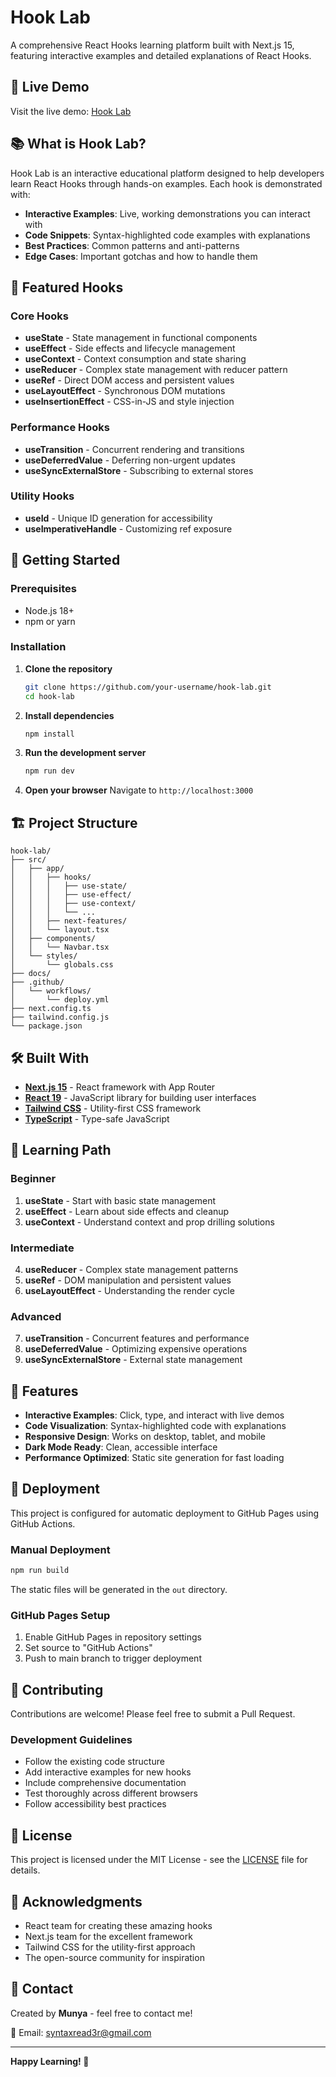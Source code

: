 # Hook Lab

A comprehensive React Hooks learning platform built with Next.js 15, featuring interactive examples and detailed explanations of React Hooks.

## 🌟 Live Demo

Visit the live demo: [Hook Lab](https://your-username.github.io/hook-lab/)

## 📚 What is Hook Lab?

Hook Lab is an interactive educational platform designed to help developers learn React Hooks through hands-on examples. Each hook is demonstrated with:

- **Interactive Examples**: Live, working demonstrations you can interact with
- **Code Snippets**: Syntax-highlighted code examples with explanations
- **Best Practices**: Common patterns and anti-patterns
- **Edge Cases**: Important gotchas and how to handle them

## 🎯 Featured Hooks

### Core Hooks
- **useState** - State management in functional components
- **useEffect** - Side effects and lifecycle management
- **useContext** - Context consumption and state sharing
- **useReducer** - Complex state management with reducer pattern
- **useRef** - Direct DOM access and persistent values
- **useLayoutEffect** - Synchronous DOM mutations
- **useInsertionEffect** - CSS-in-JS and style injection

### Performance Hooks
- **useTransition** - Concurrent rendering and transitions
- **useDeferredValue** - Deferring non-urgent updates
- **useSyncExternalStore** - Subscribing to external stores

### Utility Hooks
- **useId** - Unique ID generation for accessibility
- **useImperativeHandle** - Customizing ref exposure

## 🚀 Getting Started

### Prerequisites
- Node.js 18+ 
- npm or yarn

### Installation

1. **Clone the repository**
   ```bash
   git clone https://github.com/your-username/hook-lab.git
   cd hook-lab
   ```

2. **Install dependencies**
   ```bash
   npm install
   ```

3. **Run the development server**
   ```bash
   npm run dev
   ```

4. **Open your browser**
   Navigate to `http://localhost:3000`

## 🏗️ Project Structure

```
hook-lab/
├── src/
│   ├── app/
│   │   ├── hooks/
│   │   │   ├── use-state/
│   │   │   ├── use-effect/
│   │   │   ├── use-context/
│   │   │   └── ...
│   │   ├── next-features/
│   │   └── layout.tsx
│   ├── components/
│   │   └── Navbar.tsx
│   └── styles/
│       └── globals.css
├── docs/
├── .github/
│   └── workflows/
│       └── deploy.yml
├── next.config.ts
├── tailwind.config.js
└── package.json
```

## 🛠️ Built With

- **[Next.js 15](https://nextjs.org/)** - React framework with App Router
- **[React 19](https://react.dev/)** - JavaScript library for building user interfaces
- **[Tailwind CSS](https://tailwindcss.com/)** - Utility-first CSS framework
- **[TypeScript](https://www.typescriptlang.org/)** - Type-safe JavaScript

## 📖 Learning Path

### Beginner
1. **useState** - Start with basic state management
2. **useEffect** - Learn about side effects and cleanup
3. **useContext** - Understand context and prop drilling solutions

### Intermediate
4. **useReducer** - Complex state management patterns
5. **useRef** - DOM manipulation and persistent values
6. **useLayoutEffect** - Understanding the render cycle

### Advanced
7. **useTransition** - Concurrent features and performance
8. **useDeferredValue** - Optimizing expensive operations
9. **useSyncExternalStore** - External state management

## 🎨 Features

- **Interactive Examples**: Click, type, and interact with live demos
- **Code Visualization**: Syntax-highlighted code with explanations
- **Responsive Design**: Works on desktop, tablet, and mobile
- **Dark Mode Ready**: Clean, accessible interface
- **Performance Optimized**: Static site generation for fast loading

## 🚢 Deployment

This project is configured for automatic deployment to GitHub Pages using GitHub Actions.

### Manual Deployment
```bash
npm run build
```

The static files will be generated in the `out` directory.

### GitHub Pages Setup
1. Enable GitHub Pages in repository settings
2. Set source to "GitHub Actions"
3. Push to main branch to trigger deployment

## 🤝 Contributing

Contributions are welcome! Please feel free to submit a Pull Request.

### Development Guidelines
- Follow the existing code structure
- Add interactive examples for new hooks
- Include comprehensive documentation
- Test thoroughly across different browsers
- Follow accessibility best practices

## 📝 License

This project is licensed under the MIT License - see the [LICENSE](LICENSE) file for details.

## 🙏 Acknowledgments

- React team for creating these amazing hooks
- Next.js team for the excellent framework
- Tailwind CSS for the utility-first approach
- The open-source community for inspiration

## 📧 Contact

Created by **Munya** - feel free to contact me!

📧 Email: [syntaxread3r@gmail.com](mailto:syntaxread3r@gmail.com)

---

**Happy Learning! 🎉**